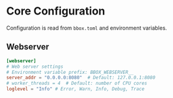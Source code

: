 # Core Configuration

Configuration is read from `bbox.toml` and environment variables.

## Webserver

```toml
[webserver]
# Web server settings
# Environment variable prefix: BBOX_WEBSERVER__
server_addr = "0.0.0.0:8080"  # Default: 127.0.0.1:8080
# worker_threads = 4  # Default: number of CPU cores
loglevel = "Info" # Error, Warn, Info, Debug, Trace
```
